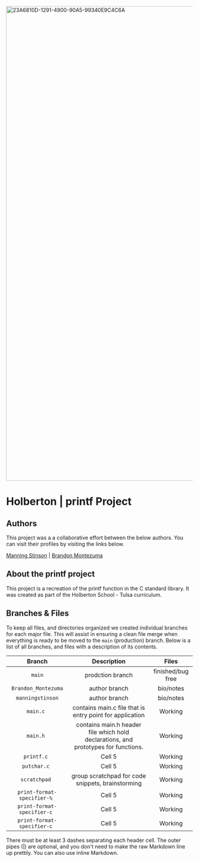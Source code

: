 <img width="1280" alt="23A6810D-1291-4900-90A5-99340E9C4C6A" src="https://github.com/manningstinson/holbertonschool-printf/assets/104523090/8b5d4fe0-40d1-4d4f-8a71-a5b8c29d57a6">

# Holberton | printf Project
## Authors
This project was a a collaborative effort between the below authors. You can visit their profiles by visiting the links below.

[Manning Stinson](https://github.com/manningstinson) | 
[Brandon Montezuma](https://github.com/bmontezuma)

## About the printf project
This project is a recreation of the printf function in the C standard library. It was created as part of the Holberton School - Tulsa curriculum. 

## Branches & Files
To keep all files, and directories organized we created individual branches for each major file.  This will assist in ensuring a clean file merge when everything is ready to be moved to the `main` (production) branch. Below is a list of all branches, and files with a description of its contents. 

| Branch                  | Description   | Files    |
| :---------------------: | :------------:| :--------: |
| `main`                  | prodction branch          | finished/bug free   |
| `Brandon_Montezuma`     | author branch         | bio/notes   |
| `manningstinson`        | author branch         | bio/notes  |
| `main.c `      | contains main.c file that is entry point for application         | Working   |
| `main.h `      |  contains main.h header file which hold declarations, and prototypes for functions.        | Working   |
| `printf.c `      | Cell 5         | Working   |
| `putchar.c `      | Cell 5         | Working   |
| `scratchpad `      | group scratchpad for code snippets, brainstorming         | Working   |
| `print-format-specifier-% `      | Cell 5         | Working   |
| `print-format-specifier-c `      | Cell 5         | Working   |
| `print-format-specifier-c `      | Cell 5         | Working   |

There must be at least 3 dashes separating each header cell.
The outer pipes (|) are optional, and you don't need to make the 
raw Markdown line up prettily. You can also use inline Markdown.

<!-- Markdown | Less | Pretty
--- | --- | ---
*Still* | `renders` | **nicely**
1 | 2 | 3 -->

